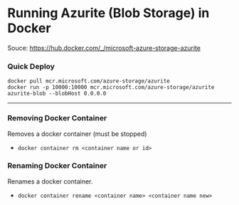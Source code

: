 # Running Azurite (Blob Storage) in Docker
Souce: https://hub.docker.com/_/microsoft-azure-storage-azurite


### Quick Deploy
```
docker pull mcr.microsoft.com/azure-storage/azurite
docker run -p 10000:10000 mcr.microsoft.com/azure-storage/azurite azurite-blob --blobHost 0.0.0.0
```

---------------------------

### Removing Docker Container
Removes a docker container (must be stopped)
- ```docker container rm <container name or id>```
  

### Renaming Docker Container
Renames a docker container.
- ```docker container rename <container name> <container name new>```

